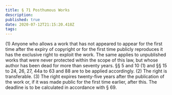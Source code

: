 ```yaml
---
title: § 71 Posthumous Works 
description: 
published: true
date: 2020-07-12T21:15:20.418Z
tags: 
---
```


(1) Anyone who allows a work that has not appeared to appear for the first time after the expiry of copyright or for the first time publicly reproduces it has the exclusive right to exploit the work. The same applies to unpublished works that were never protected within the scope of this law, but whose author has been dead for more than seventy years. §§ 5 and 10 (1) and §§ 15 to 24, 26, 27, 44a to 63 and 88 are to be applied accordingly.
(2) The right is transferable.
(3) The right expires twenty-five years after the publication of the work or, if it was made public for the first time earlier, after this. The deadline is to be calculated in accordance with § 69.